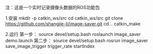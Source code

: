 注：这是一个实时记录摄像头数据的ROS功能包

1.安装
    mkdir -p catkin_ws/src
    cd catkin_ws/src
    git clone https://github.com/shangjie-li/image-saver.git
    cd ..
    catkin_make

2.运行
第一步：
    source devel/setup.bash
    roslaunch image_saver demo.launch
第二步：
    source devel/setup.bash
    rosrun image_saver save_image_trigger trigger_rate startIndex
